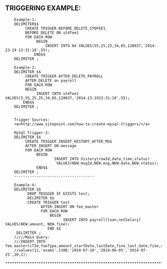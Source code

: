 TRIGGERING  EXAMPLE:
---------------------------

		Example-1:
		DELIMITER$$
		     CREATE TRIGGER BEFORE_DELETE_STDFEE1
		     BEFORE DELETE ON stdfee1
		     FOR EACH ROW
		          BEGIN
		              INSERT INTO AX VALUES(55,25,25,34,85,128037,'2014-23-19 13:31:18',55);
		         END$$
		DELIMITER ;
		
		Example-2:
		DELIMITER $$
		     CREATE TRIGGER AFTER_DELETE_PAYROLL
		     AFTER DELETE on payroll
		     FOR EACH ROW
		     BEGIN
		          INSERT INTO stdfee1 VALUES(5,55,25,25,34,85,128037,'2014-23-1913:31:18',55);
		    END$$
		DELIMITER ;
		
		
		Trigger Sources:
		<a>http://www.sitepoint.com/how-to-create-mysql-triggers/</a>
		
		MySql Trigger-3:
		DELIMITER $$
		     CREATE TRIGGER INSERT_HISTORY_AFTER_MSG
		     AFTER INSERT ON message
		     FOR EACH ROW
		          BEGIN
		                  INSERT INTO history(rowId,data,time,status)
		                   VALUES(NEW.msgId,NEW.msg,NEW.date,NEW.status);
		          END$$
		DELIMITER ;
		------------------------------------
		
		Example-4:
		DELIMITER $$
		      DROP TRIGGER IF EXISTS test;
		      DELIMITER $$
		      CREATE TRIGGER test
		            AFTER INSERT ON fee_master
		            FOR EACH ROW
		                BEGIN
		                      INSERT INTO payroll(loan,netSalary) VALUES(NEW.amount, NEW.fine);
		               END $$
		 DELIMITER ;
		/////Main Query:
		///INSERT INTO fee_master(cTId,feeType,amount,startDate,lastDate,fine_last_date,fine,status)//
		//values(11,'exam1',1100,'2014-07-10','2014-06-05','2014-07-25',10,1);
		***************************************************************************************
